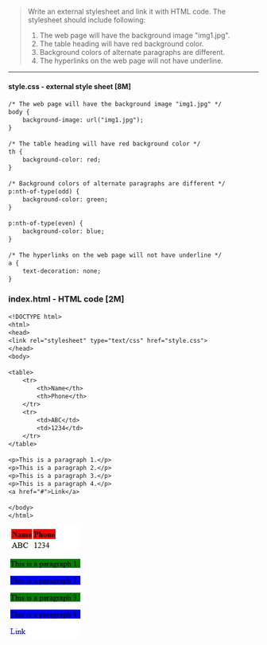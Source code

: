 > Write an external stylesheet and link it with HTML code. The stylesheet should include following:
> 1. The web page will have the background image "img1.jpg".
> 2. The table heading will have red background color.
> 3. Background colors of alternate paragraphs are different.
> 4. The hyperlinks on the web page will not have underline.
***

#### style.css - external style sheet [8M]
```
/* The web page will have the background image "img1.jpg" */
body {
    background-image: url("img1.jpg");
}

/* The table heading will have red background color */
th {
    background-color: red;
}

/* Background colors of alternate paragraphs are different */
p:nth-of-type(odd) {
    background-color: green;
}

p:nth-of-type(even) {
    background-color: blue;
}

/* The hyperlinks on the web page will not have underline */
a {
    text-decoration: none;
}
```

### index.html - HTML code [2M]
```
<!DOCTYPE html>
<html>
<head>
<link rel="stylesheet" type="text/css" href="style.css">
</head>
<body>
    
<table>
    <tr>
        <th>Name</th>
        <th>Phone</th>
    </tr>
    <tr>
        <td>ABC</td>
        <td>1234</td>
    </tr>
</table>

<p>This is a paragraph 1.</p>
<p>This is a paragraph 2.</p>
<p>This is a paragraph 3.</p>
<p>This is a paragraph 4.</p>
<a href="#">Link</a>

</body>
</html> 
```
![Output](Q3a_output.JPG)

